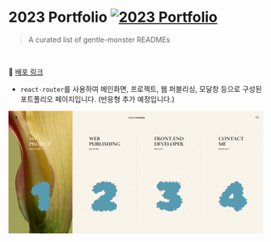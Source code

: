 # 2023 Portfolio [![2023 Portfolio](https://cdn.jsdelivr.net/gh/sindresorhus/awesome@d7305f38d29fed78fa85652e3a63e154dd8e8829/media/badge.svg)](https://2023-portfolio.netlify.app/)
> A curated list of gentle-monster READMEs

<br>

🔗 [배포 링크](https://2023-portfolio.netlify.app/) 
* `react-router`를 사용하여 메인화면, 프로젝트, 웹 퍼블리싱, 모달창 등으로 구성된 포트폴리오 페이지입니다. (반응형 추가 예정입니다.)

<img src="./public/images/github01.png" alt=" " />

<br>
